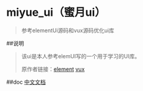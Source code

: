 # miyue_ui（蜜月ui）
> 参考elementUi源码和vux源码优化ui库

##说明
>该ui是本人参考elemUI写的一个用于学习的UI库。
>
>原作者链接：[element](https://github.com/ElemeFE/element)      [vux](https://github.com/airyland/vux)

##doc
[中文文档](https://www.pagewang.com/miyue_ui)